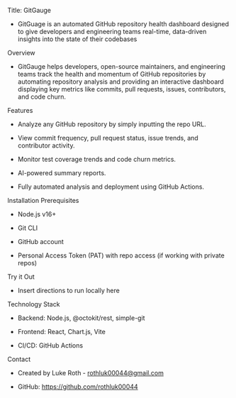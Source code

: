 Title: GitGauge
- GitGuage is an automated GitHub repository health dashboard designed to give developers and engineering teams real-time, data-driven insights into the state of their codebases

Overview
- GitGauge helps developers, open-source maintainers, and engineering teams track the health and momentum of GitHub repositories by automating repository analysis and providing an interactive dashboard displaying key metrics like commits, pull requests, issues, contributors, and code churn.

Features
- Analyze any GitHub repository by simply inputting the repo URL.

- View commit frequency, pull request status, issue trends, and contributor activity.

- Monitor test coverage trends and code churn metrics.

- AI-powered summary reports.

- Fully automated analysis and deployment using GitHub Actions.

Installation Prerequisites
- Node.js v16+

- Git CLI

- GitHub account

- Personal Access Token (PAT) with repo access (if working with private repos)

Try it Out
- Insert directions to run locally here

Technology Stack
- Backend: Node.js, @octokit/rest, simple-git

- Frontend: React, Chart.js, Vite

- CI/CD: GitHub Actions

Contact
- Created by Luke Roth - rothluk00044@gmail.com

- GitHub: https://github.com/rothluk00044

